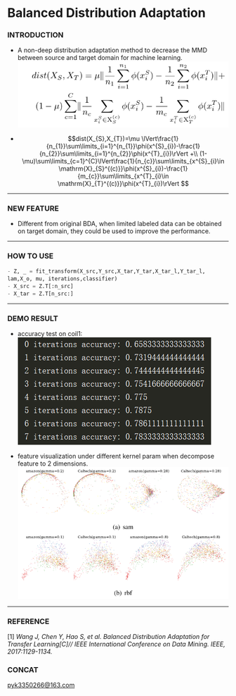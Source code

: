 

# Balanced Distribution Adaptation

### INTRODUCTION
- A non-deep distribution adaptation method to decrease the MMD
 between source and target domain for machine learning. \
  ![Alt text](imgs/1534409052.jpg)

- $$dist(X_{S},X_{T})=\mu \lVert\frac{1}{n_{1}}\sum\limits_{i=1}^{n_{1}}\phi(x^{S}_{i})-\frac{1}{n_{2}}\sum\limits_{i=1}^{n_{2}}\phi(x^{T}_{i})\rVert +\\
 (1-\mu)\sum\limits_{c=1}^{C}\lVert\frac{1}{n_{c}}\sum\limits_{x^{S}_{i}\in \mathrm{X}_{S}^{(c)}}\phi(x^{S}_{i})-\frac{1}{m_{c}}\sum\limits_{x^{T}_{i}\in \mathrm{X}_{T}^{(c)}}\phi(x^{T}_{i})\rVert $$
----------------------------------------------
### NEW FEATURE
- Different from original BDA,
when limited labeled data can be obtained on target
domain, they could be used to improve the performance.
----------------------------------------------
### HOW TO USE
```python
- Z, _ = fit_transform(X_src,Y_src,X_tar,Y_tar,X_tar_l,Y_tar_l,
lam,X_o, mu, iterations,classifier)
- X_src = Z.T[:n_src]
- X_tar = Z.T[n_src:]
```
----------------------------------------------

### DEMO RESULT
- accuracy test on coil1: \
  ![Alt text](imgs/1534404869.jpg)

- feature visualization under different kernel param when
 decompose feature to 2 dimensions. \
  ![Alt text](imgs/1534409209.jpg)

----------------------------------------------
### REFERENCE
[1] *Wang J, Chen Y, Hao S, et al. Balanced Distribution Adaptation for Transfer Learning[C]// IEEE International Conference on Data Mining. IEEE, 2017:1129-1134.*
### CONCAT
pyk3350266@163.com